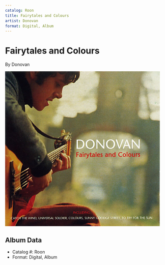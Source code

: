 ```yaml
---
catalog: Roon
title: Fairytales and Colours
artist: Donovan
format: Digital, Album
---
```


# Fairytales and Colours

By Donovan

![](../../assets/albumcovers/Donovan-Fairytales_and_Colours.png)

## Album Data

- Catalog #: Roon
- Format: Digital, Album

